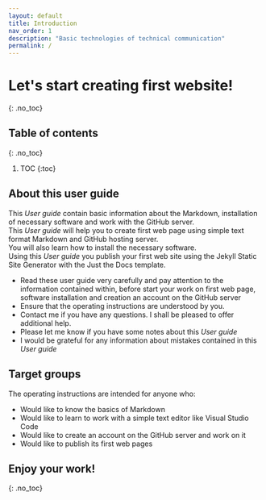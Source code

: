 ```yaml
---
layout: default
title: Introduction
nav_order: 1
description: "Basic technologies of technical communication"
permalink: /
---
```


# Let's start creating first website!
{: .no_toc}


## Table of contents
{: .no_toc}

1. TOC
{:toc}


## About this user guide
This *User guide* contain basic information about the Markdown, installation of necessary software and work with the GitHub server.  
This *User guide* will help you to create first web page using simple text format Markdown and GitHub hosting server.  
You will also learn how to install the necessary software.  
Using this *User guide* you publish your first web site using the Jekyll Static Site Generator with the Just the Docs template. 

* Read these user guide very carefully and pay attention to the information contained within, before start your work on first web page, software installation and creation an account on the GitHub server
* Ensure that the operating instructions are understood by you.
* Contact me if you have any questions. I shall be pleased to offer additional help.
* Please let me know if you have some notes about this *User guide*
* I would be grateful for any information about mistakes contained in this *User guide*

## Target groups
The operating instructions are intended for anyone who:
* Would like to know the basics of Markdown 
* Would like to learn to work with a simple text editor like Visual Studio Code
* Would like to create an account on the GitHub server and work on it
* Would like to publish its first web pages

## Enjoy your work!
{: .no_toc}








